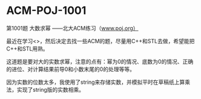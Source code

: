 # ACM-POJ-1001
第1001题 大数求幂 ——北大ACM练习（www.poj.org） 

最近在学习<<effective STL>>，然后决定去找一些ACM的题，尽量用C++和STL去做，希望能把C++和STL用熟。

这道题是要对大的实数求幂，注意的点有：幂为0的情况、底数为0的情况、正确的进位、对计算结果前导0和小数末尾的0的处理等等。

因为实数的位数太多，我使用了string来存储实数，并模拟平时在草稿纸上算乘法，实现了string版的实数相乘。
